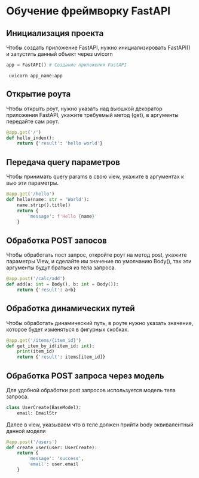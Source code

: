 # Обучение фреймворку FastAPI

## Инициализация проекта
Чтобы создать приложение FastAPI, нужно инициализировать FastAPI() и запустить данный объект через uvicorn
```python
app = FastAPI() # Создание приложения FastAPI
```
``
uvicorn app_name:app``

## Открытие роута


Чтобы открыть роут, нужно указать над вьюшкой декоратор приложения FastAPI, укажите требуемый метод (get), в аргументы передайте сам роут.
```python
@app.get('/')
def hello_index():
    return {'result': 'hello world'}
```

## Передача query параметров
Чтобы принимать query params в свою view, укажите в аргументах к вью эти параметры.
```python
@app.get('/hello')
def hello(name: str = 'World'):
    name.strip().title()
    return {
        'message': f'Hello {name}'
    }
```

## Обработка POST запосов
Чтобы обработать пост запрос, откройте роут на метод post, укажите параметры View, и сделайте им значение по умолчанию Body(), так эти аргументы будут браться из тела запроса.
```python
@app.post('/calc/add')
def add(a: int = Body(), b: int = Body()):
    return {'result': a+b}
```

## Обработка динамических путей
Чтобы обработать динамический путь, в роуте нужно указать значение, которое будет изменяться
в фигурных скобках.
```python
@app.get('/items/{item_id}')
def get_item_by_id(item_id: int):
    print(item_id)
    return {'result': items[item_id]}
```

## Обработка POST запроса через модель
Для удобной обработки post запросов используется модель тела запроса.
```python
class UserCreate(BaseModel):
    email: EmailStr
```
Далее в view, указываем что в теле должен прийти body эквивалентный данной модели
```python
@app.post('/users')
def create_user(user: UserCreate):
    return {
        'message': 'success',
        'email': user.email
    }
```
